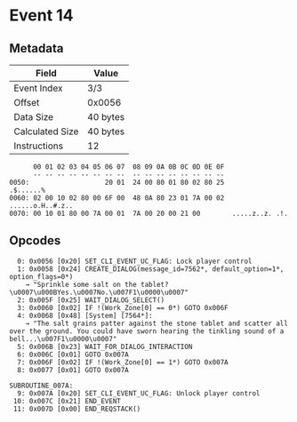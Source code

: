 # Event 14

## Metadata

| Field           | Value    |
|-----------------|----------|
| Event Index     | 3/3      |
| Offset          | 0x0056   |
| Data Size       | 40 bytes |
| Calculated Size | 40 bytes |
| Instructions    | 12       |

```
      00 01 02 03 04 05 06 07  08 09 0A 0B 0C 0D 0E 0F
      -- -- -- -- -- -- -- --  -- -- -- -- -- -- -- --
0050:                   20 01  24 00 80 01 80 02 80 25         .$......%
0060: 02 00 10 02 80 00 6F 00  48 0A 80 23 01 7A 00 02  ......o.H..#.z..
0070: 00 10 01 80 00 7A 00 01  7A 00 20 00 21 00        .....z..z. .!.  
```

## Opcodes

```
  0: 0x0056 [0x20] SET_CLI_EVENT_UC_FLAG: Lock player control
  1: 0x0058 [0x24] CREATE_DIALOG(message_id=7562*, default_option=1*, option_flags=0*)
    → "Sprinkle some salt on the tablet?\u0007\u000BYes.\u0007No.\u007F1\u0000\u0007"
  2: 0x005F [0x25] WAIT_DIALOG_SELECT()
  3: 0x0060 [0x02] IF !(Work_Zone[0] == 0*) GOTO 0x006F
  4: 0x0068 [0x48] [System] [7564*]:
    → "The salt grains patter against the stone tablet and scatter all over the ground. You could have sworn hearing the tinkling sound of a bell...\u007F1\u0000\u0007"
  5: 0x006B [0x23] WAIT_FOR_DIALOG_INTERACTION
  6: 0x006C [0x01] GOTO 0x007A
  7: 0x006F [0x02] IF !(Work_Zone[0] == 1*) GOTO 0x007A
  8: 0x0077 [0x01] GOTO 0x007A

SUBROUTINE_007A:
  9: 0x007A [0x20] SET_CLI_EVENT_UC_FLAG: Unlock player control
 10: 0x007C [0x21] END_EVENT
 11: 0x007D [0x00] END_REQSTACK()
```
